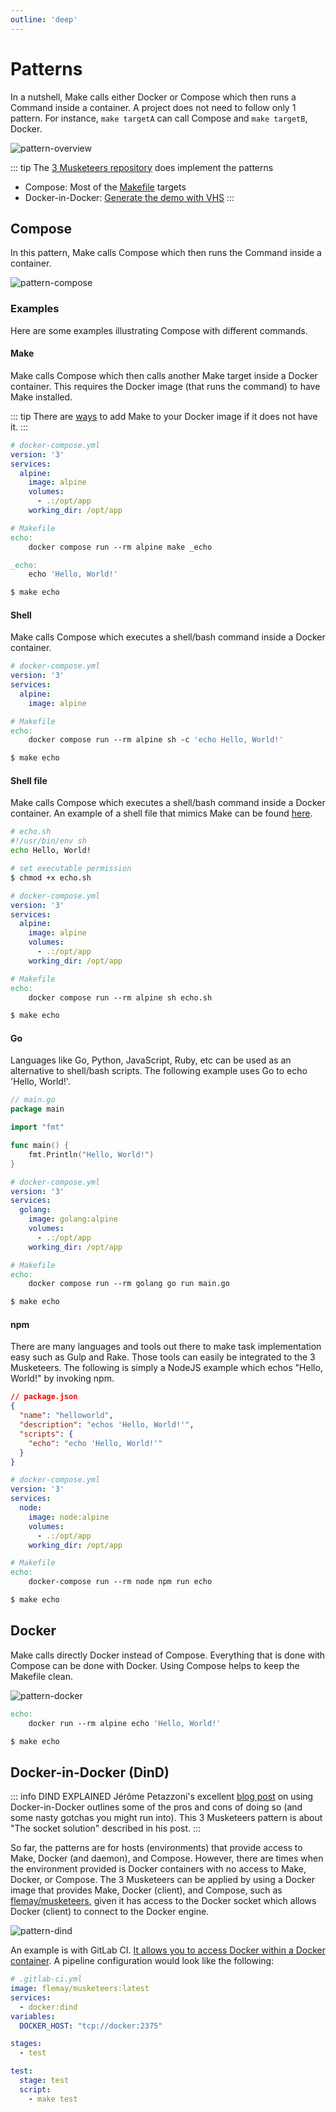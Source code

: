 ```yaml
---
outline: 'deep'
---
```


# Patterns

In a nutshell, Make calls either Docker or Compose which then runs a Command inside a container. A project does not need to follow only 1 pattern. For instance, `make targetA` can call Compose and `make targetB`, Docker.

![pattern-overview](./assets/pattern.mmd.svg)

::: tip
The [3 Musketeers repository][link3MusketeersGitHub] does implement the patterns

- Compose: Most of the [Makefile](https://github.com/flemay/3musketeers/blob/main/Makefile) targets
- Docker-in-Docker: [Generate the demo with VHS](https://github.com/flemay/3musketeers/tree/main/demo)
:::

## Compose

In this pattern, Make calls Compose which then runs the Command inside a container.

![pattern-compose](./assets/pattern-compose.mmd.svg)

### Examples

Here are some examples illustrating Compose with different commands.

#### Make

Make calls Compose which then calls another Make target inside a Docker container. This requires the Docker image (that runs the command) to have Make installed.

::: tip
There are [ways][linkDocker] to add Make to your Docker image if it does not have it.
:::

```yaml
# docker-compose.yml
version: '3'
services:
  alpine:
    image: alpine
    volumes:
      - .:/opt/app
    working_dir: /opt/app
```

```makefile
# Makefile
echo:
	docker compose run --rm alpine make _echo

_echo:
	echo 'Hello, World!'
```

```bash
$ make echo
```

#### Shell

Make calls Compose which executes a shell/bash command inside a Docker container.

```yaml
# docker-compose.yml
version: '3'
services:
  alpine:
    image: alpine
```

```makefile
# Makefile
echo:
	docker compose run --rm alpine sh -c 'echo Hello, World!'
```

```bash
$ make echo
```

#### Shell file

Make calls Compose which executes a shell/bash command inside a Docker container. An example of a shell file that mimics Make can be found [here][linkTutorialOneShellScript].

```bash
# echo.sh
#!/usr/bin/env sh
echo Hello, World!
```

```bash
# set executable permission
$ chmod +x echo.sh
```

```yaml
# docker-compose.yml
version: '3'
services:
  alpine:
    image: alpine
    volumes:
      - .:/opt/app
    working_dir: /opt/app
```

```makefile
# Makefile
echo:
	docker compose run --rm alpine sh echo.sh
```

```bash
$ make echo
```

#### Go

Languages like Go, Python, JavaScript, Ruby, etc can be used as an alternative to shell/bash scripts. The following example uses Go to echo 'Hello, World!'.

```go
// main.go
package main

import "fmt"

func main() {
	fmt.Println("Hello, World!")
}
```

```yaml
# docker-compose.yml
version: '3'
services:
  golang:
    image: golang:alpine
    volumes:
      - .:/opt/app
    working_dir: /opt/app
```

```makefile
# Makefile
echo:
	docker compose run --rm golang go run main.go
```

```bash
$ make echo
```

#### npm

There are many languages and tools out there to make task implementation easy such as Gulp and Rake. Those tools can easily be integrated to the 3 Musketeers. The following is simply a NodeJS example which echos "Hello, World!" by invoking npm.

```json
// package.json
{
  "name": "helloworld",
  "description": "echos 'Hello, World!'",
  "scripts": {
    "echo": "echo 'Hello, World!'"
  }
}
```

```yaml
# docker-compose.yml
version: '3'
services:
  node:
    image: node:alpine
    volumes:
      - .:/opt/app
    working_dir: /opt/app
```

```makefile
# Makefile
echo:
	docker-compose run --rm node npm run echo
```

```bash
$ make echo
```

## Docker

Make calls directly Docker instead of Compose. Everything that is done with Compose can be done with Docker. Using Compose helps to keep the Makefile clean.

![pattern-docker](./assets/pattern-docker.mmd.svg)

```makefile
echo:
	docker run --rm alpine echo 'Hello, World!'
```

```bash
$ make echo
```

## Docker-in-Docker (DinD)

::: info DIND EXPLAINED
Jérôme Petazzoni's excellent [blog post][linkDinD] on using Docker-in-Docker outlines some of the pros and cons of doing so (and some nasty gotchas you might run into). This 3 Musketeers pattern is about "The socket solution" described in his post.
:::

So far, the patterns are for hosts (environments) that provide access to Make, Docker (and daemon), and Compose. However, there are times when the environment provided is Docker containers with no access to Make, Docker, or Compose. The 3 Musketeers can be applied by using a Docker image that provides Make, Docker (client), and Compose, such as [flemay/musketeers][linkMusketeersImage], given it has access to the Docker socket which allows Docker (client) to connect to the Docker engine.

![pattern-dind](./assets/pattern-dind.mmd.svg)

An example is with GitLab CI. [It allows you to access Docker within a Docker container][linkGitLabDinD]. A pipeline configuration would look like the following:

```yaml
# .gitlab-ci.yml
image: flemay/musketeers:latest
services:
  - docker:dind
variables:
  DOCKER_HOST: "tcp://docker:2375"

stages:
  - test

test:
  stage: test
  script:
    - make test
```

[linkDocker]: docker
[linkTutorialOneShellScript]: https://github.com/flemay/3musketeers/tree/main/tutorials/one_script_file
[linkMusketeersImage]: https://cloud.docker.com/u/flemay/repository/docker/flemay/musketeers
[link3MusketeersGitHub]: https://github.com/flemay/3musketeers
[linkDinD]: https://jpetazzo.github.io/2015/09/03/do-not-use-docker-in-docker-for-ci/
[linkGitLabDinD]: https://docs.gitlab.com/ee/ci/docker/using_docker_build.html
